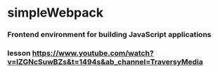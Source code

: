 # simpleWebpack
### Frontend environment for building JavaScript applications


### lesson https://www.youtube.com/watch?v=IZGNcSuwBZs&t=1494s&ab_channel=TraversyMedia
